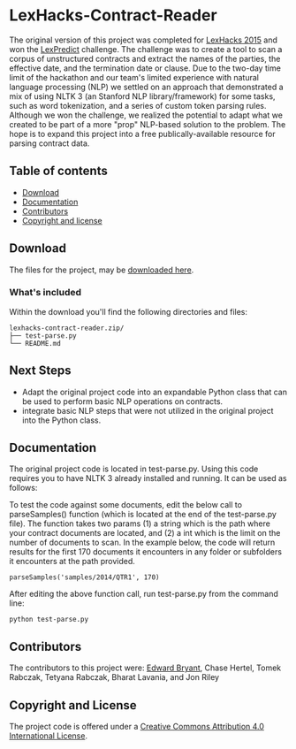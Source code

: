 # LexHacks-Contract-Reader

The original version of this project was completed for [LexHacks 2015](http://www.lexhacks.com) and won the [LexPredict](http://www.lexpredict.com) challenge. The challenge was to create a tool to scan a corpus of unstructured contracts and extract the names of the parties, the effective date, and the termination date or clause. Due to the two-day time limit of the hackathon and our team's limited experience with natural language processing (NLP) we settled on an approach that demonstrated a mix of using NLTK 3 (an Stanford NLP library/framework) for some tasks, such as word tokenization, and a series of custom token parsing rules. Although we won the challenge, we realized the potential to adapt what we created to be part of a more "prop" NLP-based solution to the problem. The hope is to expand this project into a free publically-available resource for parsing contract data.   

## Table of contents

- [Download](#download)
- [Documentation](#documentation)
- [Contributors](#contributors)
- [Copyright and license](#copyright-and-license)

## Download

The files for the project, may be [downloaded here](https://github.com/edwardbryant/time-travel-trivia-quiz/archive/master.zip).

### What's included

Within the download you'll find the following directories and files:

```
lexhacks-contract-reader.zip/
├── test-parse.py
└── README.md
```

## Next Steps

 - Adapt the original project code into an expandable Python class that can be used to perform basic NLP operations on contracts.
 - integrate basic NLP steps that were not utilized in the original project into the Python class.

## Documentation

The original project code is located in test-parse.py. Using this code requires you to have NLTK 3 already installed and running. It can be used as follows:

To test the code against some documents, edit the below call to parseSamples() function (which is located at the end of the test-parse.py file). The function takes two params (1) a string which is the path where your contract documents are located, and (2) a int which is the limit on the number of documents to scan. In the example below, the code will return results for the first 170 documents it encounters in any folder or subfolders it encounters at the path provided.         

```
parseSamples('samples/2014/QTR1', 170)
```

After editing the above function call, run test-parse.py from the command line:

```
python test-parse.py
```

## Contributors

The contributors to this project were: [Edward Bryant](http://www.edwardbryant.com), Chase Hertel, Tomek Rabczak, Tetyana Rabczak, Bharat Lavania, and Jon Riley 

## Copyright and License

The project code is offered under a [Creative Commons Attribution 4.0 International License](http://creativecommons.org/licenses/by/4.0/).

